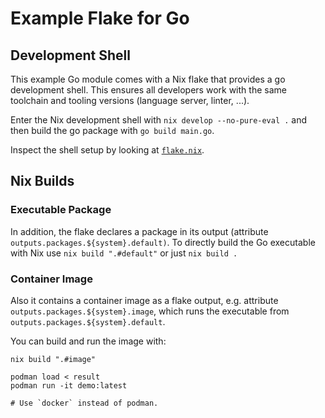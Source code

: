 # Example Flake for Go

## Development Shell

This example Go module comes with a Nix flake that provides a go development
shell. This ensures all developers work with the same toolchain and tooling
versions (language server, linter, ...).

Enter the Nix development shell with `nix develop --no-pure-eval .` and then
build the go package with `go build main.go`.

Inspect the shell setup by looking at [`flake.nix`](./flake.nix).

## Nix Builds

### Executable Package

In addition, the flake declares a package in its output (attribute
`outputs.packages.${system}.default)`. To directly build the Go executable with
Nix use `nix build ".#default"` or just `nix build .`

### Container Image

Also it contains a container image as a flake output, e.g. attribute
`outputs.packages.${system}.image`, which runs the executable from
`outputs.packages.${system}.default`.

You can build and run the image with:

```shell
nix build ".#image"

podman load < result
podman run -it demo:latest

# Use `docker` instead of podman.
```
